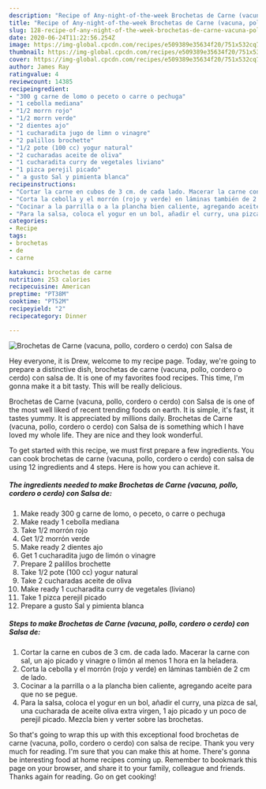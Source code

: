 ```yaml
---
description: "Recipe of Any-night-of-the-week Brochetas de Carne (vacuna, pollo, cordero o cerdo) con Salsa de"
title: "Recipe of Any-night-of-the-week Brochetas de Carne (vacuna, pollo, cordero o cerdo) con Salsa de"
slug: 128-recipe-of-any-night-of-the-week-brochetas-de-carne-vacuna-pollo-cordero-o-cerdo-con-salsa-de
date: 2020-06-24T11:22:56.254Z
image: https://img-global.cpcdn.com/recipes/e509389e35634f20/751x532cq70/brochetas-de-carne-vacuna-pollo-cordero-o-cerdo-con-salsa-de-foto-principal.jpg
thumbnail: https://img-global.cpcdn.com/recipes/e509389e35634f20/751x532cq70/brochetas-de-carne-vacuna-pollo-cordero-o-cerdo-con-salsa-de-foto-principal.jpg
cover: https://img-global.cpcdn.com/recipes/e509389e35634f20/751x532cq70/brochetas-de-carne-vacuna-pollo-cordero-o-cerdo-con-salsa-de-foto-principal.jpg
author: James Ray
ratingvalue: 4
reviewcount: 14385
recipeingredient:
- "300 g carne de lomo o peceto o carre o pechuga"
- "1 cebolla mediana"
- "1/2 morrn rojo"
- "1/2 morrn verde"
- "2 dientes ajo"
- "1 cucharadita jugo de limn o vinagre"
- "2 palillos brochette"
- "1/2 pote (100 cc) yogur natural"
- "2 cucharadas aceite de oliva"
- "1 cucharadita curry de vegetales liviano"
- "1 pizca perejil picado"
- " a gusto Sal y pimienta blanca"
recipeinstructions:
- "Cortar la carne en cubos de 3 cm. de cada lado. Macerar la carne con sal, un ajo picado y vinagre o limón al menos 1 hora en la heladera."
- "Corta la cebolla y el morrón (rojo y verde) en láminas también de 2 cm de lado."
- "Cocinar a la parrilla o a la plancha bien caliente, agregando aceite para que no se pegue."
- "Para la salsa, coloca el yogur en un bol, añadir el curry, una pizca de sal, una cucharada de aceite oliva extra virgen, 1 ajo picado y un poco de perejil picado. Mezcla bien y verter sobre las brochetas."
categories:
- Recipe
tags:
- brochetas
- de
- carne

katakunci: brochetas de carne 
nutrition: 253 calories
recipecuisine: American
preptime: "PT38M"
cooktime: "PT52M"
recipeyield: "2"
recipecategory: Dinner

---
```



![Brochetas de Carne (vacuna, pollo, cordero o cerdo) con Salsa de](https://img-global.cpcdn.com/recipes/e509389e35634f20/751x532cq70/brochetas-de-carne-vacuna-pollo-cordero-o-cerdo-con-salsa-de-foto-principal.jpg)

Hey everyone, it is Drew, welcome to my recipe page. Today, we're going to prepare a distinctive dish, brochetas de carne (vacuna, pollo, cordero o cerdo) con salsa de. It is one of my favorites food recipes. This time, I'm gonna make it a bit tasty. This will be really delicious.



Brochetas de Carne (vacuna, pollo, cordero o cerdo) con Salsa de is one of the most well liked of recent trending foods on earth. It is simple, it's fast, it tastes yummy. It is appreciated by millions daily. Brochetas de Carne (vacuna, pollo, cordero o cerdo) con Salsa de is something which I have loved my whole life. They are nice and they look wonderful.


To get started with this recipe, we must first prepare a few ingredients. You can cook brochetas de carne (vacuna, pollo, cordero o cerdo) con salsa de using 12 ingredients and 4 steps. Here is how you can achieve it.

<!--inarticleads1-->

##### The ingredients needed to make Brochetas de Carne (vacuna, pollo, cordero o cerdo) con Salsa de:

1. Make ready 300 g carne de lomo, o peceto, o carre o pechuga
1. Make ready 1 cebolla mediana
1. Take 1/2 morrón rojo
1. Get 1/2 morrón verde
1. Make ready 2 dientes ajo
1. Get 1 cucharadita jugo de limón o vinagre
1. Prepare 2 palillos brochette
1. Take 1/2 pote (100 cc) yogur natural
1. Take 2 cucharadas aceite de oliva
1. Make ready 1 cucharadita curry de vegetales (liviano)
1. Take 1 pizca perejil picado
1. Prepare  a gusto Sal y pimienta blanca




<!--inarticleads2-->

##### Steps to make Brochetas de Carne (vacuna, pollo, cordero o cerdo) con Salsa de:

1. Cortar la carne en cubos de 3 cm. de cada lado. Macerar la carne con sal, un ajo picado y vinagre o limón al menos 1 hora en la heladera.
1. Corta la cebolla y el morrón (rojo y verde) en láminas también de 2 cm de lado.
1. Cocinar a la parrilla o a la plancha bien caliente, agregando aceite para que no se pegue.
1. Para la salsa, coloca el yogur en un bol, añadir el curry, una pizca de sal, una cucharada de aceite oliva extra virgen, 1 ajo picado y un poco de perejil picado. Mezcla bien y verter sobre las brochetas.




So that's going to wrap this up with this exceptional food brochetas de carne (vacuna, pollo, cordero o cerdo) con salsa de recipe. Thank you very much for reading. I'm sure that you can make this at home. There's gonna be interesting food at home recipes coming up. Remember to bookmark this page on your browser, and share it to your family, colleague and friends. Thanks again for reading. Go on get cooking!
